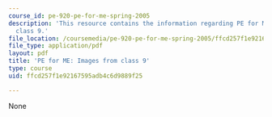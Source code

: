```yaml
---
course_id: pe-920-pe-for-me-spring-2005
description: 'This resource contains the information regarding PE for ME: Images from
  class 9.'
file_location: /coursemedia/pe-920-pe-for-me-spring-2005/ffcd257f1e92167595adb4c6d9889f25_MITPE_920S05_9.pdf
file_type: application/pdf
layout: pdf
title: 'PE for ME: Images from class 9'
type: course
uid: ffcd257f1e92167595adb4c6d9889f25

---
```

None